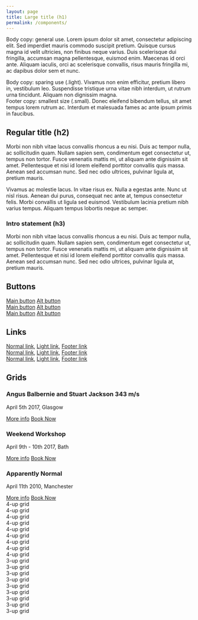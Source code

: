 ```yaml
---
layout: page
title: Large title (h1)
permalink: /components/
---
```


Body copy: general use. Lorem ipsum dolor sit amet, consectetur adipiscing elit. Sed imperdiet mauris commodo suscipit pretium. Quisque cursus magna id velit ultricies, non finibus neque varius. Duis scelerisque dui fringilla, accumsan magna pellentesque, euismod enim. Maecenas id orci ante. Aliquam iaculis, orci ac scelerisque convallis, risus mauris fringilla mi, ac dapibus dolor sem et nunc.

<div class="light">
Body copy: sparing use (.light). Vivamus non enim efficitur, pretium libero in, vestibulum leo. Suspendisse tristique urna vitae nibh interdum, ut rutrum urna tincidunt. Aliquam non dignissim magna.
</div>

<div class="small">
Footer copy: smallest size (.small). Donec eleifend bibendum tellus, sit amet tempus lorem rutrum ac. Interdum et malesuada fames ac ante ipsum primis in faucibus.
</div>

## Regular title (h2)

Morbi non nibh vitae lacus convallis rhoncus a eu nisi. Duis ac tempor nulla, ac sollicitudin quam. Nullam sapien sem, condimentum eget consectetur ut, tempus non tortor. Fusce venenatis mattis mi, ut aliquam ante dignissim sit amet. Pellentesque et nisi id lorem eleifend porttitor convallis quis massa. Aenean sed accumsan nunc. Sed nec odio ultrices, pulvinar ligula at, pretium mauris.

Vivamus ac molestie lacus. In vitae risus ex. Nulla a egestas ante. Nunc ut nisl risus. Aenean dui purus, consequat nec ante at, tempus consectetur felis. Morbi convallis ut ligula sed euismod. Vestibulum lacinia pretium nibh varius tempus. Aliquam tempus lobortis neque ac semper.


### Intro statement (h3)

Morbi non nibh vitae lacus convallis rhoncus a eu nisi. Duis ac tempor nulla, ac sollicitudin quam. Nullam sapien sem, condimentum eget consectetur ut, tempus non tortor. Fusce venenatis mattis mi, ut aliquam ante dignissim sit amet. Pellentesque et nisi id lorem eleifend porttitor convallis quis massa. Aenean sed accumsan nunc. Sed nec odio ultrices, pulvinar ligula at, pretium mauris.

## Buttons

<div class="row">
  <a class="btn" href="#">Main button</a>
  <a class="btn btn--alt" href="#">Alt button</a>
</div>

<div class="row t-2">
  <a class="btn" href="#">Main button</a>
  <a class="btn btn--alt" href="#">Alt button</a>
</div>

<div class="row t-3">
  <a class="btn" href="#">Main button</a>
  <a class="btn btn--alt" href="#">Alt button</a>
</div>

## Links

<div class="row">
  <a href="#">Normal link</a>, <span class="light"><a href="#">Light link</a></span>, <span class="small"><a href="#">Footer link</a></span>
</div>

<div class="row t-2">
  <a href="#">Normal link</a>, <span class="light"><a href="#">Light link</a></span>, <span class="small"><a href="#">Footer link</a></span>
</div>

<div class="row t-3">
  <a href="#">Normal link</a>, <span class="light"><a href="#">Light link</a></span>, <span class="small"><a href="#">Footer link</a></span>
</div>

## Grids

<div class="grid grid--4">
  <div class="grid__item">
    <h3>Angus Balbernie and Stuart Jackson 343 m/s</h3>
    <p>April 5th 2017, Glasgow</p>
    <a href="" class="btn btn--alt">More info</a> <a href="" class="btn">Book Now</a>
  </div>
  <div class="grid__item">
    <h3>Weekend Workshop</h3>
    <p>April 9th - 10th 2017, Bath</p>
    <a href="" class="btn btn--alt">More info</a> <a href="" class="btn">Book Now</a>
  </div>
  <div class="grid__item">
    <h3>Apparently Normal</h3>
    <p>April 11th 2010, Manchester</p>
    <a href="" class="btn btn--alt">More info</a> <a href="" class="btn">Book Now</a>
  </div>
  <div class="grid__item">
    4-up grid
  </div>
  <div class="grid__item">
    4-up grid
  </div>
  <div class="grid__item">
    4-up grid
  </div>
  <div class="grid__item">
    4-up grid
  </div>
  <div class="grid__item">
    4-up grid
  </div>
  <div class="grid__item">
    4-up grid
  </div>
  <div class="grid__item">
    4-up grid
  </div>
  <div class="grid__item">
    4-up grid
  </div>
  <div class="grid__item">
    4-up grid
  </div>
</div>

<div class="grid grid--3">
  <div class="grid__item">
    3-up grid
  </div>
  <div class="grid__item">
    3-up grid
  </div>
  <div class="grid__item">
    3-up grid
  </div>
  <div class="grid__item">
    3-up grid
  </div>
  <div class="grid__item">
    3-up grid
  </div>
  <div class="grid__item">
    3-up grid
  </div>
  <div class="grid__item">
    3-up grid
  </div>
  <div class="grid__item">
    3-up grid
  </div>
  <div class="grid__item">
    3-up grid
  </div>
</div>
